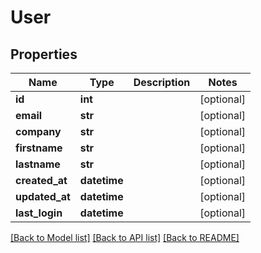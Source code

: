 # User

## Properties
Name | Type | Description | Notes
------------ | ------------- | ------------- | -------------
**id** | **int** |  | [optional] 
**email** | **str** |  | [optional] 
**company** | **str** |  | [optional] 
**firstname** | **str** |  | [optional] 
**lastname** | **str** |  | [optional] 
**created_at** | **datetime** |  | [optional] 
**updated_at** | **datetime** |  | [optional] 
**last_login** | **datetime** |  | [optional] 

[[Back to Model list]](../README.md#documentation-for-models) [[Back to API list]](../README.md#documentation-for-api-endpoints) [[Back to README]](../README.md)


